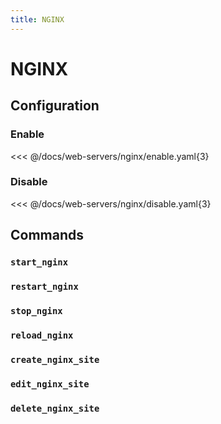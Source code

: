 ```yaml
---
title: NGINX
---
```


# NGINX

## Configuration

### Enable

<<< @/docs/web-servers/nginx/enable.yaml{3}

### Disable

<<< @/docs/web-servers/nginx/disable.yaml{3}

## Commands

### `start_nginx`

### `restart_nginx`

### `stop_nginx`

### `reload_nginx`

### `create_nginx_site`

### `edit_nginx_site`

### `delete_nginx_site`
